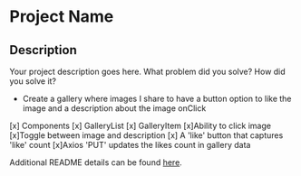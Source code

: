 # Project Name
## Description

Your project description goes here. What problem did you solve? How did you solve it?

- Create a gallery where images I share to have a button option to like the image and a description about the image onClick


[x] Components
    [x] GalleryList
    [x] GalleryItem
        [x]Ability to click image
        [x]Toggle between image and description
        [x] A 'like' button that captures 'like' count
[x]Axios 'PUT' updates the likes count in gallery data





Additional README details can be found [here](https://github.com/PrimeAcademy/readme-template/blob/master/README.md).
